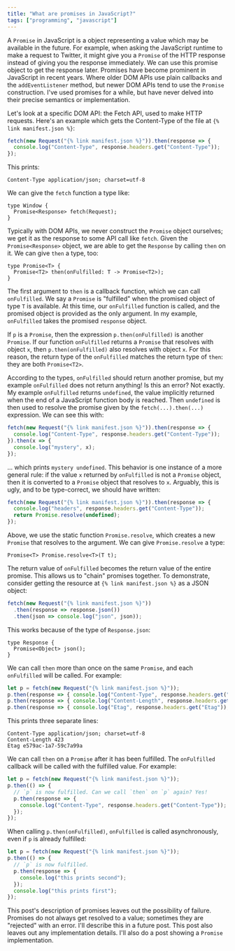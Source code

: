 ```yaml
---
title: "What are promises in JavaScript?"
tags: ["programming", "javascript"]
---
```


A `Promise` in JavaScript is a object
representing a value which may be available in the future.
For example, when asking the JavaScript runtime to make a request to Twitter,
it might give you a `Promise` of the HTTP response
instead of giving you the response immediately.
We can use this promise object to get the response later.
Promises have become prominent in JavaScript in recent years.
Where older DOM APIs use plain callbacks and the `addEventListener` method,
but newer DOM APIs tend to use the `Promise` construction.
I've used promises for a while,
but have never delved into their precise semantics or implementation.

Let's look at a specific DOM API:
the Fetch API, used to make HTTP requests.
Here's an example which gets the Content-Type of the file at `{% link manifest.json %}`:

```js
fetch(new Request("{% link manifest.json %}")).then(response => {
  console.log("Content-Type", response.headers.get("Content-Type"));
});
```

This prints:

```
Content-Type application/json; charset=utf-8
```

We can give the `fetch` function a type like:

```
type Window {
  Promise<Response> fetch(Request);
}
```

Typically with DOM APIs,
we never construct the `Promise` object ourselves;
we get it as the response to some API call like `fetch`.
Given the `Promise<Response>` object,
we are able to get the `Response`
by calling `then` on it.
We can give `then` a type, too:

```
type Promise<T> {
  Promise<T2> then(onFulfilled: T -> Promise<T2>);
}
```

The first argument to `then` is a callback function,
which we can call `onFulfilled`.
We say a `Promise` is "fulfilled" when the promised object of type `T` is available.
At this time, our `onFulfilled` function is called,
and the promised object is provided as the only argument.
In my example, `onFulfilled` takes the promised `response` object.

If `p` is a `Promise`,
then the expression `p.then(onFulfilled)` is another `Promise`.
If our function `onFulfilled` returns a `Promise` that resolves with object `x`,
then `p.then(onFulfilled)` also resolves with object `x`.
For this reason, the return type of the `onFulfilled`
matches the return type of `then`:
they are both `Promise<T2>`.

According to the types, `onFulfilled` should return another promise,
but my example `onFulfilled` does not return anything!
Is this an error?
Not exactly.
My example `onFulfilled` returns `undefined`,
the value implicitly returned when the end of a JavaScript function body is reached.
Then `undefined` is then used to resolve
the promise given by the `fetch(...).then(...)` expression.
We can see this with:

```js
fetch(new Request("{% link manifest.json %}")).then(response => {
  console.log("Content-Type", response.headers.get("Content-Type"));
}).then(x => {
  console.log("mystery", x);
});
```

... which prints `mystery undefined`.
This behavior is one instance of a more general rule:
if the value `x` returned by `onFulfilled` is not a `Promise` object,
then it is converted to a `Promise` object that resolves to `x`.
Arguably, this is ugly, and to be type-correct, we should have written:

```js
fetch(new Request("{% link manifest.json %}")).then(response => {
  console.log("headers", response.headers.get("Content-Type"));
  return Promise.resolve(undefined);
});
```

Above, we use the static function `Promise.resolve`,
which creates a new `Promise`
that resolves to the argument.
We can give `Promise.resolve` a type:

```
Promise<T> Promise.resolve<T>(T t);
```

The return value of `onFulfilled`
becomes the return value of the entire promise.
This allows us to "chain" promises together.
To demonstrate, consider getting the resource at `{% link manifest.json %}`
as a JSON object:

```js
fetch(new Request("{% link manifest.json %}"))
  .then(response => response.json())
  .then(json => console.log("json", json));
```

This works because of the type of `Response.json`:

```
type Response {
  Promise<Object> json();
}
```

We can call `then` more than once on the same `Promise`,
and each `onFulfilled` will be called.
For example:

```js
let p = fetch(new Request("{% link manifest.json %}"));
p.then(response => { console.log("Content-Type", response.headers.get("Content-Type")); });
p.then(response => { console.log("Content-Length", response.headers.get("Content-Length")); });
p.then(response => { console.log("Etag", response.headers.get("Etag")); });
```

This prints three separate lines:

```
Content-Type application/json; charset=utf-8
Content-Length 423
Etag e579ac-1a7-59c7a99a
```

We can call `then` on a `Promise` after it has been fulfilled.
The `onFulfilled` callback will be called with the fulfilled value.
For example:

```js
let p = fetch(new Request("{% link manifest.json %}"));
p.then(() => {
  // `p` is now fulfilled. Can we call `then` on `p` again? Yes!
  p.then(response => {
    console.log("Content-Type", response.headers.get("Content-Type"));
  });
});
```

When calling `p.then(onFulfilled)`,
`onFulfilled` is called asynchronously,
even if `p` is already fulfilled:

```js
let p = fetch(new Request("{% link manifest.json %}"));
p.then(() => {
  // `p` is now fulfilled.
  p.then(response => {
    console.log("this prints second");
  });
  console.log("this prints first");
});
```

This post's description of promises leaves out the possibility of failure.
Promises do not always get resolved to a value;
sometimes they are "rejected" with an error.
I'll describe this in a future post.
This post also leaves out any implementation details.
I'll also do a post showing a `Promise` implementation.
